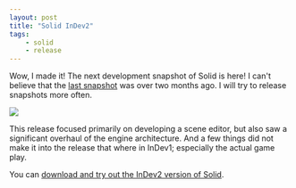 ```yaml
---
layout: post
title: "Solid InDev2"
tags:
    - solid
    - release
---
```


Wow, I made it! The next development snapshot of Solid is here! I can't believe
that the [last snapshot] was over two months ago. I will try to release snapshots 
more often.

<a href="/images/solid-indev2.jpg"><img src="/images/solid-indev2-small.jpg" /></a>

This release focused primarily on developing a scene editor, but also saw a 
significant overhaul of the engine architecture. And a few things did not make 
it into the release that where in InDev1; especially the actual game play.

You can [download and try out the InDev2 version of Solid][id2].

[last snapshot]: /2012/03/16/solid-indev1.html
[id2]: http://files.rioki.org/solid/Solid-InDev2.exe

